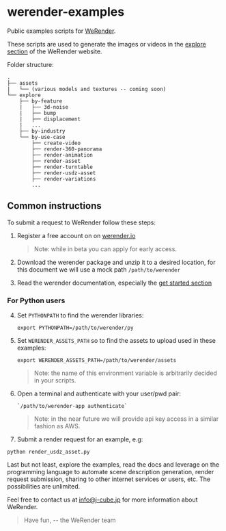 # werender-examples
Public examples scripts for [WeRender](https://werender.io).

These scripts are used to generate the images or videos in the [explore section](https://werender.io/explore) of the WeRender website.

Folder structure:

```
.
├── assets
|   └── (various models and textures -- coming soon)
└── explore
    ├── by-feature
    |   ├── 3d-noise
    |   ├── bump
    |   ├── displacement
    |   ...
    ├── by-industry
    └── by-use-case
        ├── create-video
        ├── render-360-panorama
        ├── render-animation
        ├── render-asset
        ├── render-turntable
        ├── render-usdz-asset
        ├── render-variations
        ...

```


## Common instructions

To submit a request to WeRender follow these steps:

1. Register a free account on on [werender.io](https://werender.io)
   > Note: while in beta you can apply for early access.

2. Download the werender package and unzip it to a desired location, for this
   document we will use a mock path `/path/to/werender`

3. Read the werender documentation, especially the [get started section](https://werender.io/docs/guide/get-started.html)


### For Python users

4. Set `PYTHONPATH` to find the werender libraries:
   ```
   export PYTHONPATH=/path/to/werender/py
   ```

5. Set `WERENDER_ASSETS_PATH` so to find the assets to upload used in these
   examples:
   ```
   export WERENDER_ASSETS_PATH=/path/to/werender/assets
   ```
   > Note: the name of this environment variable is arbitrarily decided in your
   > scripts.

6. Open a terminal and authenticate with your user/pwd pair:
   ```
   `/path/to/werender-app authenticate`
   ```
   > Note: in the near future we will provide api key access in a similar
   > fashion as AWS.


7. Submit a render request for an example, e.g:
  ```
  python render_usdz_asset.py
  ```

Last but not least, explore the examples, read the docs and leverage on the
programming language to automate scene description generation, render request
submission, sharing to other internet services or users, etc. The possibilities
are unlimited.

Feel free to contact us at [info@j-cube.jp](mailto:info@j-cube.jp) for more
information about WeRender.


> Have fun,
>   -- the WeRender team
